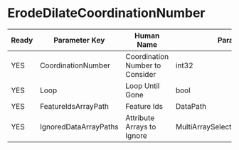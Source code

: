 # ErodeDilateCoordinationNumber

| Ready | Parameter Key | Human Name | Parameter Type | Parameter Class |
|-------|---------------|------------|-----------------|----------------|
| YES | CoordinationNumber | Coordination Number to Consider | int32 | Int32Parameter |
| YES | Loop | Loop Until Gone | bool | BoolParameter |
| YES | FeatureIdsArrayPath | Feature Ids | DataPath | ArraySelectionParameter |
| YES | IgnoredDataArrayPaths | Attribute Arrays to Ignore | MultiArraySelectionParameter::ValueType | MultiArraySelectionParameter |
